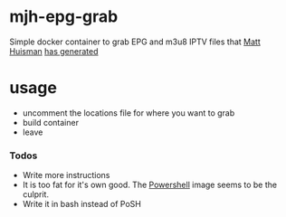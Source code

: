 # mjh-epg-grab
Simple docker container to grab EPG and m3u8 IPTV files that [Matt Huisman] [has generated](https://www.matthuisman.nz/2019/02/libreelec-tvheadend-iptv-freeview-au.html)


# usage
- uncomment the locations file for where you want to grab
- build container
- leave

### Todos

 - Write more instructions
 - It is too fat for it's own good. The [Powershell](https://github.com/PowerShell/PowerShell/releases/latest) image seems to be the culprit. 
 - Write it in bash instead of PoSH



[Matt Huisman]: <https://www.matthuisman.nz/>
[has generated]: <https://www.matthuisman.nz/2019/02/libreelec-tvheadend-iptv-freeview-au.html>
